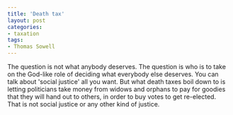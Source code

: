```yaml
---
title: 'Death tax'
layout: post
categories:
- taxation
tags:
- Thomas Sowell
---
```


The question is not what anybody deserves. The question is who is to take on the God-like role of deciding what everybody else deserves. You can talk about 'social justice' all you want. But what death taxes boil down to is letting politicians take money from widows and orphans to pay for goodies that they will hand out to others, in order to buy votes to get re-elected. That is not social justice or any other kind of justice.